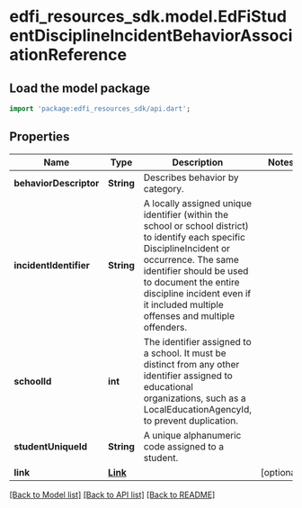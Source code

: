 # edfi_resources_sdk.model.EdFiStudentDisciplineIncidentBehaviorAssociationReference

## Load the model package
```dart
import 'package:edfi_resources_sdk/api.dart';
```

## Properties
Name | Type | Description | Notes
------------ | ------------- | ------------- | -------------
**behaviorDescriptor** | **String** | Describes behavior by category. | 
**incidentIdentifier** | **String** | A locally assigned unique identifier (within the school or school district) to identify each specific DisciplineIncident or occurrence. The same identifier should be used to document the entire discipline incident even if it included multiple offenses and multiple offenders. | 
**schoolId** | **int** | The identifier assigned to a school. It must be distinct from any other identifier assigned to educational organizations, such as a LocalEducationAgencyId, to prevent duplication. | 
**studentUniqueId** | **String** | A unique alphanumeric code assigned to a student. | 
**link** | [**Link**](Link.md) |  | [optional] 

[[Back to Model list]](../README.md#documentation-for-models) [[Back to API list]](../README.md#documentation-for-api-endpoints) [[Back to README]](../README.md)


